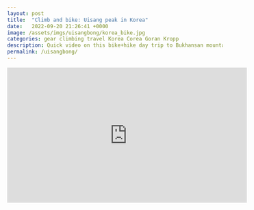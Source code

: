 ```yaml
---
layout: post
title:  "Climb and bike: Uisang peak in Korea"
date:   2022-09-20 21:26:41 +0000
image: /assets/imgs/uisangbong/korea_bike.jpg
categories: gear climbing travel Korea Corea Goran Kropp
description: Quick video on this bike+hike day trip to Bukhansan mountains close to Seoul.
permalink: /uisangbong/
---
```


<iframe width="560" height="315" src="https://www.youtube.com/embed/wxOUIUkCiZA" title="YouTube video player" frameborder="0" allow="accelerometer; autoplay; clipboard-write; encrypted-media; gyroscope; picture-in-picture" allowfullscreen></iframe>

